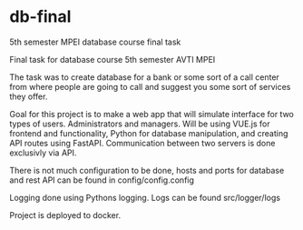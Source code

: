 # db-final
5th semester MPEI database course final task

Final task for database course 5th semester AVTI MPEI

The task was to create database for a bank or some sort of a call center from where people are going to call and suggest you some sort of services they offer.

Goal for this project is to make a web app that will simulate interface for two types of users. Administrators and managers. 
Will be using VUE.js for frontend and functionality, Python for database manipulation, and creating API routes using FastAPI.
Communication between two servers is done exclusivly via API.

There is not much configuration to be done, hosts and ports for database and rest API can be found in config/config.config

Logging done using Pythons logging. Logs can be found src/logger/logs

Project is deployed to docker.
